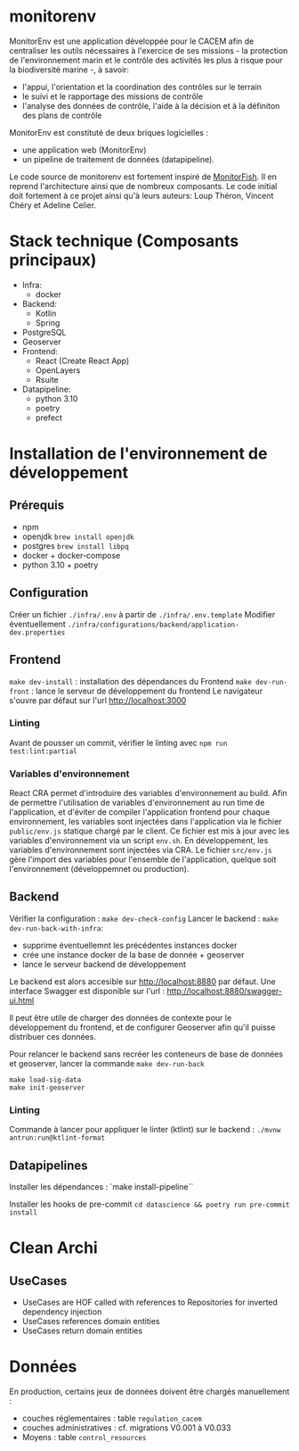 # monitorenv

MonitorEnv est une application développée pour le CACEM afin de centraliser les outils nécessaires à l'exercice de ses missions - la protection de l'environnement marin et le contrôle des activités les plus à risque pour la biodiversité marine -, à savoir:

- l'appui, l'orientation et la coordination des contrôles sur le terrain
- le suivi et le rapportage des missions de contrôle
- l'analyse des données de contrôle, l'aide à la décision et à la définiton des plans de contrôle

MonitorEnv est constituté de deux briques logicielles :

- une application web (MonitorEnv)
- un pipeline de traitement de données (datapipeline).

Le code source de monitorenv est fortement inspiré de [MonitorFish](https://github.com/MTES-MCT/monitorfish). Il en reprend l'architecture ainsi que de nombreux composants. Le code initial doit fortement à ce projet ainsi qu'à leurs auteurs: Loup Théron, Vincent Chéry et Adeline Celier.

# Stack technique (Composants principaux)

- Infra:
  - docker
- Backend:
  - Kotlin
  - Spring
- PostgreSQL
- Geoserver
- Frontend:
  - React (Create React App)
  - OpenLayers
  - Rsuite
- Datapipeline:
  - python 3.10
  - poetry
  - prefect

# Installation de l'environnement de développement

## Prérequis

- npm
- openjdk `brew install openjdk`
- postgres `brew install libpq`
- docker + docker-compose
- python 3.10 + poetry

## Configuration

Créer un fichier `./infra/.env` à partir de `./infra/.env.template`
Modifier éventuellement `./infra/configurations/backend/application-dev.properties`

## Frontend

`make dev-install` : installation des dépendances du Frontend
`make dev-run-front` : lance le serveur de développement du frontend
Le navigateur s'ouvre par défaut sur l'url <http://localhost:3000>

### Linting

Avant de pousser un commit, vérifier le linting avec `npm run test:lint:partial`

### Variables d'environnement

React CRA permet d'introduire des variables d'environnement au build.
Afin de permettre l'utilisation de variables d'environnement au run time de l'application, et d'éviter de compiler l'application frontend pour chaque environnement, les variables sont injectées dans l'application via le fichier `public/env.js` statique chargé par le client. Ce fichier est mis à jour avec les variables d'environnement via un script `env.sh`.
En développement, les variables d'environnement sont injectées via CRA. Le fichier `src/env.js` gère l'import des variables pour l'ensemble de l'application, quelque soit l'environnement (développemnet ou production).

## Backend

Vérifier la configuration : `make dev-check-config`
Lancer le backend :
`make dev-run-back-with-infra`:

- supprime éventuellemnt les précédentes instances docker
- crée une instance docker de la base de donnée + geoserver
- lance le serveur backend de développement

Le backend est alors accesible sur <http://localhost:8880> par défaut.
Une interface Swagger est disponible sur l'url : <http://localhost:8880/swagger-ui.html>

Il peut être utile de charger des données de contexte pour le développement du frontend, et de configurer Geoserver afin qu'il puisse distribuer ces données.

Pour relancer le backend sans recréer les conteneurs de base de données et geoserver, lancer la commande `make dev-run-back`

```
make load-sig-data
make init-geoserver
```

### Linting

Commande à lancer pour appliquer le linter (ktlint) sur le backend :
`./mvnw antrun:run@ktlint-format`

## Datapipelines

Installer les dépendances :
`make install-pipeline``

Installer les hooks de pre-commit
`cd datascience && poetry run pre-commit install`

# Clean Archi

## UseCases

- UseCases are HOF called with references to Repositories for inverted dependency injection
- UseCases references domain entities
- UseCases return domain entities

# Données

En production, certains jeux de données doivent être chargés manuellement :

- couches réglementaires : table `regulation_cacem`
- couches administratives : cf. migrations V0.001 à V0.033
- Moyens : table `control_resources`
